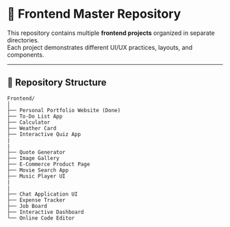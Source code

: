 # 🎨 Frontend Master Repository  

This repository contains multiple **frontend projects** organized in separate directories.  
Each project demonstrates different UI/UX practices, layouts, and components.  

---

## 📂 Repository Structure  

```plaintext
Frontend/
│
├── Personal Portfolio Website (Done)
├── To-Do List App
├── Calculator
├── Weather Card
├── Interactive Quiz App
|
|
├── Quote Generator
├── Image Gallery
├── E-Commerce Product Page
├── Movie Search App
├── Music Player UI
|
|
├── Chat Application UI
├── Expense Tracker
├── Job Board
├── Interactive Dashboard
└── Online Code Editor
